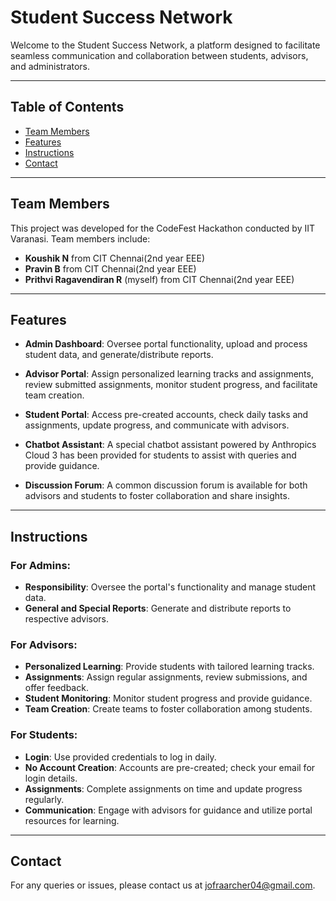 # Student Success Network

Welcome to the Student Success Network, a platform designed to facilitate seamless communication and collaboration between students, advisors, and administrators.

---

## Table of Contents

- [Team Members](#team-members)
- [Features](#features)
- [Instructions](#instructions)
- [Contact](#contact)

---

## Team Members

This project was developed for the CodeFest Hackathon conducted by IIT Varanasi. Team members include:

- **Koushik N** from CIT Chennai(2nd year EEE)
- **Pravin B** from CIT Chennai(2nd year EEE)
- **Prithvi Ragavendiran R** (myself) from CIT Chennai(2nd year EEE)

---

## Features

- **Admin Dashboard**: Oversee portal functionality, upload and process student data, and generate/distribute reports.
  
- **Advisor Portal**: Assign personalized learning tracks and assignments, review submitted assignments, monitor student progress, and facilitate team creation.
  
- **Student Portal**: Access pre-created accounts, check daily tasks and assignments, update progress, and communicate with advisors.

- **Chatbot Assistant**: A special chatbot assistant powered by Anthropics Cloud 3 has been provided for students to assist with queries and provide guidance.

- **Discussion Forum**: A common discussion forum is available for both advisors and students to foster collaboration and share insights.

---

## Instructions

### For Admins:

- **Responsibility**: Oversee the portal's functionality and manage student data.
- **General and Special Reports**: Generate and distribute reports to respective advisors.

### For Advisors:

- **Personalized Learning**: Provide students with tailored learning tracks.
- **Assignments**: Assign regular assignments, review submissions, and offer feedback.
- **Student Monitoring**: Monitor student progress and provide guidance.
- **Team Creation**: Create teams to foster collaboration among students.

### For Students:

- **Login**: Use provided credentials to log in daily.
- **No Account Creation**: Accounts are pre-created; check your email for login details.
- **Assignments**: Complete assignments on time and update progress regularly.
- **Communication**: Engage with advisors for guidance and utilize portal resources for learning.

---

## Contact

For any queries or issues, please contact us at [jofraarcher04@gmail.com](mailto:jofraarcher04@gmail.com).
